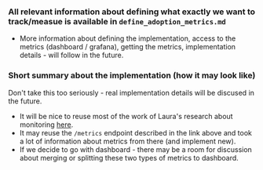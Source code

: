 ### All relevant information about defining what exactly we want to track/measue is available in `define_adoption_metrics.md`

- More information about defining the implementation, access to the metrics
  (dashboard / grafana), getting the metrics, implementation details - will
  follow in the future.

### Short summary about the implementation (how it may look like)

Don't take this too seriously - real implementation details will be discused in the future.

- It will be nice to reuse most of the work of Laura's research about monitoring
  [here](https://github.com/packit/research/tree/main/monitoring).
- It may reuse the `/metrics` endpoint described in the link above and took a lot of
  information about metrics from there (and implement new).
- If we decide to go with dashboard - there may be a room for discussion about merging
  or splitting these two types of metrics to dashboard.
